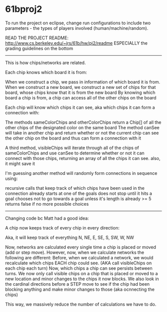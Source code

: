 61bproj2
========

To run the project on eclipse, change run configurations to include two parameters - the types of players involved (human/machine/random).

READ THE PROJECT README: http://www.cs.berkeley.edu/~jrs/61b/hw/pj2/readme   ESPECIALLY the grading guidelines on the bottom


------------
This is how chips/networks are related.

Each chip knows which board it is from:

  When we construct a chip, we pass in information of which board it is from.
  When we construct a new board, we construct a new set of chips for that board, whose chips know that it is from the new board
  By knowing which board a chip is from, a chip can access all of the other chips on the board

Each chip will know which chips it can see, aka which chips it can form a connection with:
  
  The methods sameColorChips and otherColorChips return a Chip[] of all the other chips of the designated color on the same board
  The method canSee will take in another chip and return whether or not the current chip can see the other chip on the board and thus can form a connection with it
  
  A third method, visibleChips will iterate through all of the chips of sameColorChips and use canSee to determine whether or not it can connect with those chips, returning an array of all the chips it can see. also, it might save it
  
I'm guessing another method will randomly form connections in sequence using:

  recursive calls that keep track of which chips have been used in the connection already
  starts at one of the goals
  does not stop until it hits a goal
  chooses not to go towards a goal unless it's length is already >= 5
  returns false if no more possible choices


-----
Changing code bc Matt had a good idea:

A chip now keeps track of every chip in every direction:

  Aka, it will keep track of everything N, NE, E, SE, S, SW, W, NW
  
  Now, networks are calculated every single time a chip is placed or moved (add or step move).
  However, now, when we calculate networks the following are different:
  Before, when we calculated a network, we would recalculate which chips EACH chip could see. (AKA call visibleChips on each chip each turn)
  Now, which chips a chip can see persists between turns.
  We now only call visible chips on a chip that is placed or moved to a new location and minor changes to the chips it now blocks.
  We also look in the cardinal directions before a STEP move to see if the chip had been blocking anything and make minor changes to those (aka ocnnecting the chips)
  
  This way, we massively reduce the number of calculations we have to do.
